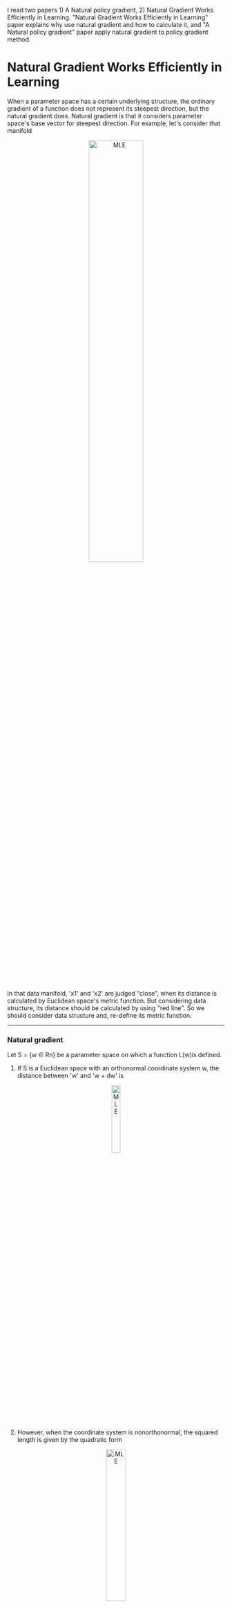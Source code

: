 I read two papers 1) A Natural policy gradient, 2) Natural Gradient Works Efficiently in Learning. "Natural Gradient Works Efficiently in Learning" paper explains why use natural gradient and how to calculate it, and "A Natural policy gradient" paper apply natural gradient to policy gradient method.  

# Natural Gradient Works Efficiently in Learning
When a parameter space has a certain underlying structure, the ordinary gradient of a function does not represent its steepest direction, but the natural gradient does. Natural gradient is that it considers parameter space's base vector for steepest direction. For example, let's consider that manifold 
<p align="center"> <img src="./img/manifold.png" alt="MLE" width="50%" height="50%"/> </p>

In that data manifold, 'x1' and 'x2' are judged "close", when its distance is calculated by Euclidean space's metric function. But considering data structure, its distance should be calculated by using "red line". So we should consider data structure and, re-define its metric function.  

___  
### Natural gradient
Let S = {w ∈ Rn} be a parameter space on which a function L(w)is defined.  
1) If S is a Euclidean space with an orthonormal coordinate system w, the distance between 'w' and 'w + dw' is
<p align="center"> <img src="./img/dis1.png" alt="MLE" width="20%" height="20%"/> </p>  

2) However, when the coordinate system is nonorthonormal, the squared length is given by the quadratic form 
<p align="center"> <img src="./img/dis2.png" alt="MLE" width="30%" height="30%"/> </p> 
For example, 
<p align="center"> <img src="./img/pf2.png" alt="MLE" width="80%" height="80%"/> </p>  

if S is curved manifold, there is no orthonormal linear coordinate. G = g_ij(w) is called Riemmanian metric tensor. 
<p align="center"> <img src="./img/G.png" alt="MLE" width="80%" height="80%"/> </p>  

___  
### Steepest descent direction of a funciton L(w) at w
It is defined d by the vector dw that minimizes L(w + dw) where |dw| has a fixed length, that is, under the constraint |dw|^2 = ε^2 for a sufficiently small constant ε.

**Theorem 1**: the gradient of Riemannian space is given that,
<p align="center"> <img src="./img/Theorem1.png" alt="MLE" width="60%" height="60%"/> </p>  

**pf)**   
<p align="center"> <img src="./img/pf.png" alt="MLE" width="80%" height="80%"/> </p>  

___
### Natural gradient learning  
Let's assume that 'z' is sampled from Q(z). And input this 'z' to neural network paramterized 'w'. I(z,w) is loss function. We can define  
**L(w) = E[I(z,w)]** : risk function, average loss.  Neural network goal is to minimize L(w).  

The optimal parameter w* optimizes L(w). We can get optimal w* by using natural gradient and update rule.   
<p align="center"> <img src="./img/update.png" alt="MLE" width="30%" height="30%"/>  </p>  


# A Natural policy gradient
A Natural Policy gradient paper suggests "covariant gradient" by defining a metric based on the underlying structure of the policy. They apply natural gradient to policy gradient method and it makes model update toward choosing a greedy optimal action.  

### Natural Gradient  
In Policy gradient method, Policy gradient(PG) is calculated 
<p align="center"> <img src="./img/PG.png" alt="MLE" width="40%" height="40%"/>  </p>   

The steepest descent direction is defined as the vector d_theta that minimizes expected future discounted rewards under the constraint that the squared length |d_theta|^2 is held to a small constant. We can check its proof on "Natural Gradient Works Efficiently in Learning". Anyway, pi is probabilistic manifold, and its fisher information matrix is defined as  
<p align="center"> <img src="./img/fisher.png" alt="MLE" width="40%" height="40%"/>  </p>   

Fisher information matrix is positive definite. But why we use fisher information matrix? Because we can calculate kl-divergence gradient by using it.
<p align="center"> <img src="./img/kl-gradient.png" alt="MLE" width="90%" height="90%"/>  </p>   

Fisher information matrix is second derivative of kl-divergence. And its proof is that
<p align="center"> <img src="./img/fisher_proof.png" alt="MLE" width="90%" height="90%"/>  </p>   

So our natural policy gradient is calculated by, 
<p align="center"> <img src="./img/natural_gradient.png" alt="MLE" width="90%" height="90%"/>  </p>  

### The Natural gradient and Policy iteration
It also approximates Q^pi(s, a) to f^pi(s, a; w). For approximation, it uses compatible function approximation which is equal to Sutton PG.  

Theorem 1: It uses Mean square loss for evaluating approximated Q fuction's performance. W* which is optimal parameter makes approximated Q function is equal to Q function. So MSELoss is zero, and satisfies MSELoss's derivative with respect to w is zero.
<p align="center"> <img src="./img/T1.png" alt="MLE" width="90%" height="90%"/>  </p>

### Greedy Policy Improvement
Theorem 2:

Theorem 3:

### 

# Results


# Reference
* A Natural policy gradient paper: https://repository.upenn.edu/cgi/viewcontent.cgi?article=1128&context=statistics_papers  
* Natural Gradient Works Efficiently in Learning paper: https://citeseerx.ist.psu.edu/viewdoc/download?doi=10.1.1.452.7280&rep=rep1&type=pdf  
* image from https://parkgeonyeong.github.io/Manifold-Learning-%EC%95%8C%EA%B3%A0%EB%A6%AC%EC%A6%98-(SNE,-/.)/
* Fisher information matrix:   
  https://math.stackexchange.com/questions/2239040/show-that-fisher-information-matrix-is-the-second-order-gradient-of-kl-divergenc  
  https://en.wikipedia.org/wiki/Fisher_information
* 

